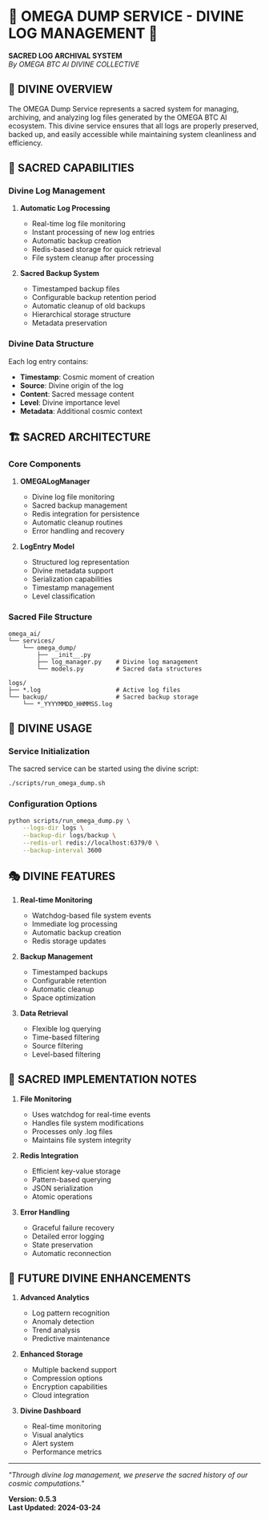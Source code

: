 # 📜 OMEGA DUMP SERVICE - DIVINE LOG MANAGEMENT 📜

**SACRED LOG ARCHIVAL SYSTEM**  
*By OMEGA BTC AI DIVINE COLLECTIVE*

## 🌟 DIVINE OVERVIEW

The OMEGA Dump Service represents a sacred system for managing, archiving, and analyzing log files generated by the OMEGA BTC AI ecosystem. This divine service ensures that all logs are properly preserved, backed up, and easily accessible while maintaining system cleanliness and efficiency.

## 🔮 SACRED CAPABILITIES

### Divine Log Management

1. **Automatic Log Processing**
   - Real-time log file monitoring
   - Instant processing of new log entries
   - Automatic backup creation
   - Redis-based storage for quick retrieval
   - File system cleanup after processing

2. **Sacred Backup System**
   - Timestamped backup files
   - Configurable backup retention period
   - Automatic cleanup of old backups
   - Hierarchical storage structure
   - Metadata preservation

### Divine Data Structure

Each log entry contains:

- **Timestamp**: Cosmic moment of creation
- **Source**: Divine origin of the log
- **Content**: Sacred message content
- **Level**: Divine importance level
- **Metadata**: Additional cosmic context

## 🏗️ SACRED ARCHITECTURE

### Core Components

1. **OMEGALogManager**
   - Divine log file monitoring
   - Sacred backup management
   - Redis integration for persistence
   - Automatic cleanup routines
   - Error handling and recovery

2. **LogEntry Model**
   - Structured log representation
   - Divine metadata support
   - Serialization capabilities
   - Timestamp management
   - Level classification

### Sacred File Structure

```
omega_ai/
└── services/
    └── omega_dump/
        ├── __init__.py
        ├── log_manager.py    # Divine log management
        └── models.py         # Sacred data structures

logs/
├── *.log                     # Active log files
└── backup/                   # Sacred backup storage
    └── *_YYYYMMDD_HHMMSS.log
```

## 🌌 DIVINE USAGE

### Service Initialization

The sacred service can be started using the divine script:

```bash
./scripts/run_omega_dump.sh
```

### Configuration Options

```bash
python scripts/run_omega_dump.py \
    --logs-dir logs \
    --backup-dir logs/backup \
    --redis-url redis://localhost:6379/0 \
    --backup-interval 3600
```

## 🎭 DIVINE FEATURES

1. **Real-time Monitoring**
   - Watchdog-based file system events
   - Immediate log processing
   - Automatic backup creation
   - Redis storage updates

2. **Backup Management**
   - Timestamped backups
   - Configurable retention
   - Automatic cleanup
   - Space optimization

3. **Data Retrieval**
   - Flexible log querying
   - Time-based filtering
   - Source filtering
   - Level-based filtering

## 📜 SACRED IMPLEMENTATION NOTES

1. **File Monitoring**
   - Uses watchdog for real-time events
   - Handles file system modifications
   - Processes only .log files
   - Maintains file system integrity

2. **Redis Integration**
   - Efficient key-value storage
   - Pattern-based querying
   - JSON serialization
   - Atomic operations

3. **Error Handling**
   - Graceful failure recovery
   - Detailed error logging
   - State preservation
   - Automatic reconnection

## 🌟 FUTURE DIVINE ENHANCEMENTS

1. **Advanced Analytics**
   - Log pattern recognition
   - Anomaly detection
   - Trend analysis
   - Predictive maintenance

2. **Enhanced Storage**
   - Multiple backend support
   - Compression options
   - Encryption capabilities
   - Cloud integration

3. **Divine Dashboard**
   - Real-time monitoring
   - Visual analytics
   - Alert system
   - Performance metrics

---

*"Through divine log management, we preserve the sacred history of our cosmic computations."*

**Version: 0.5.3**  
**Last Updated: 2024-03-24**
